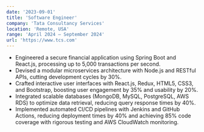 ```yaml
---
date: '2023-09-01'
title: 'Software Engineer'
company: 'Tata Consultancy Services'
location: 'Remote, USA'
range: 'April 2024 – September 2024'
url: 'https://www.tcs.com'
---
```


- Engineered a secure financial application using Spring Boot and React.js, processing up to 5,000 transactions per second.
- Devised a modular microservices architecture with Node.js and RESTful APIs, cutting development cycles by 30%.
- Crafted interactive user interfaces with React.js, Redux, HTML5, CSS3, and Bootstrap, boosting user engagement by 35% and usability by 20%.
- Integrated scalable databases (MongoDB, MySQL, PostgreSQL, AWS RDS) to optimize data retrieval, reducing query response times by 40%.
- Implemented automated CI/CD pipelines with Jenkins and GitHub Actions, reducing deployment times by 40% and achieving 85% code coverage with rigorous testing and AWS CloudWatch monitoring.
